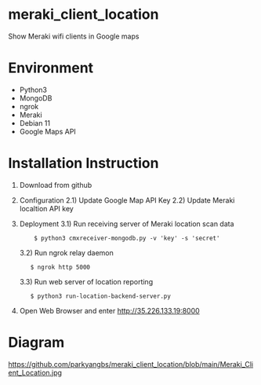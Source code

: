 # meraki_client_location
Show Meraki wifi clients in Google maps

# Environment
- Python3
- MongoDB
- ngrok
- Meraki
- Debian 11
- Google Maps API

# Installation Instruction
1) Download from github
2) Configuration
      2.1) Update Google Map API Key
      2.2) Update Meraki localtion API key
4) Deployment
      3.1) Run receiving server of Meraki location scan data
   
           $ python3 cmxreceiver-mongodb.py -v 'key' -s 'secret'
      3.2) Run ngrok relay daemon

          $ ngrok http 5000
      3.3) Run web server of location reporting

          $ python3 run-location-backend-server.py
   
5) Open Web Browser and enter http://35.226.133.19:8000
   
# Diagram
https://github.com/parkyangbs/meraki_client_location/blob/main/Meraki_Client_Location.jpg
